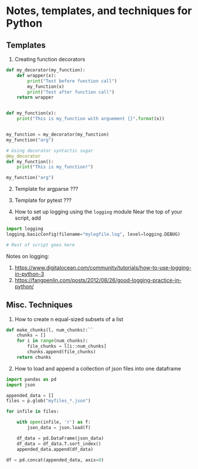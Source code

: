# Notes, templates, and techniques for Python

## Templates 

1. Creating function decorators
```python
def my_decorator(my_function):
    def wrapper(x):
        print("Test before function call")
        my_function(x)
        print("Test after function call")
    return wrapper


def my_function(x):
    print("This is my_function with arguement {}".format(x))


my_function = my_decorator(my_function)
my_function("arg")

# Using decorator syntactic sugar
@my_decorator
def my_function():
    print("This is my_function!")

my_function("arg")
```

2. Template for argparse
???

3. Template for pytest
???

4. How to set up logging using the `logging` module
Near the top of your script, add
```python
import logging
logging.basicConfig(filename="mylogfile.log", level=logging.DEBUG)

# Rest of script goes here
```
Notes on logging:
1. https://www.digitalocean.com/community/tutorials/how-to-use-logging-in-python-3
2. https://fangpenlin.com/posts/2012/08/26/good-logging-practice-in-python/

## Misc. Techniques
1. How to create n equal-sized subsets of a list
```python
def make_chunks(l, num_chunks):``
    chunks = []
    for i in range(num_chunks):
        file_chunks = l[i::num_chunks]
        chunks.append(file_chunks)
    return chunks
```

2. How to load and append a collection of json files into one dataframe
```python
import pandas as pd
import json

appended_data = []
files = p.glob("myfiles_*.json")

for infile in files:

    with open(infile, 'r') as f:
        json_data = json.load(f)

    df_data = pd.DataFrame(json_data)
    df_data = df_data.T.sort_index()
    appended_data.append(df_data)

df = pd.concat(appended_data, axis=0)
```
